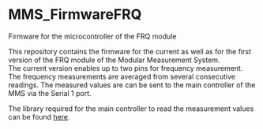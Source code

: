 # MMS_FirmwareFRQ
Firmware for the microcontroller of the FRQ module
  
This repository contains the firmware for the current as well as for the first version of the FRQ module of the Modular Measurement System.  
The current version enables up to two pins for frequency measurement. The frequency measurements are averaged from several consecutive readings.
The measured values are can be sent to the main controller of the MMS via the Serial 1 port.
  
The library required for the main controller to read the measurement values can be found [here](https://github.com/f-zach/MMS_FRQ/tree/master).
